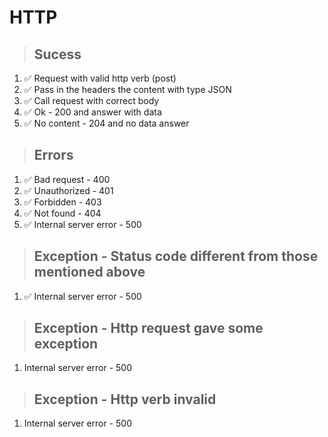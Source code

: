 # HTTP

> ## Sucess
1. ✅ Request with valid http verb (post) 
2. ✅ Pass in the headers the content with type JSON
3. ✅ Call request with correct body
4. ✅ Ok - 200 and answer with data
5. ✅ No content - 204 and no data answer

> ## Errors
1. ✅ Bad request - 400
2. ✅ Unauthorized - 401
3. ✅ Forbidden - 403
4. ✅ Not found - 404
5. ✅ Internal server error - 500

> ## Exception - Status code different from those mentioned above
1. ✅ Internal server error - 500

> ## Exception - Http request gave some exception
1. Internal server error - 500

> ## Exception - Http verb invalid
1. Internal server error - 500